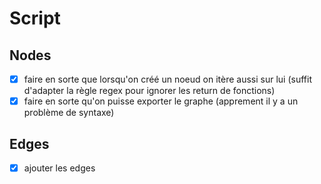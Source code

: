 # Script

## Nodes
- [x] faire en sorte que lorsqu'on créé un noeud on itère aussi sur lui (suffit d'adapter la règle regex pour ignorer les return de fonctions)
- [x] faire en sorte qu'on puisse exporter le graphe (apprement il y a un problème de syntaxe)

## Edges
- [x] ajouter les edges